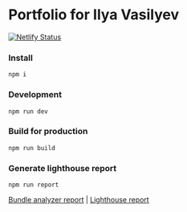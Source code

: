 # Portfolio for Ilya Vasilyev

[![Netlify Status](https://api.netlify.com/api/v1/badges/b393459d-74d3-45e6-b02b-765768d53840/deploy-status)](https://app.netlify.com/sites/iv/deploys)

### Install

```shell
npm i
```

### Development

```shell
npm run dev
```

### Build for production

```shell
npm run build
```

### Generate lighthouse report

```shell
npm run report
```

[Bundle analyzer report](https://ilya.aivi.dev/report.html)  |  [Lighthouse report](https://ilya.aivi.dev/assets/lighthouse-report.html)
